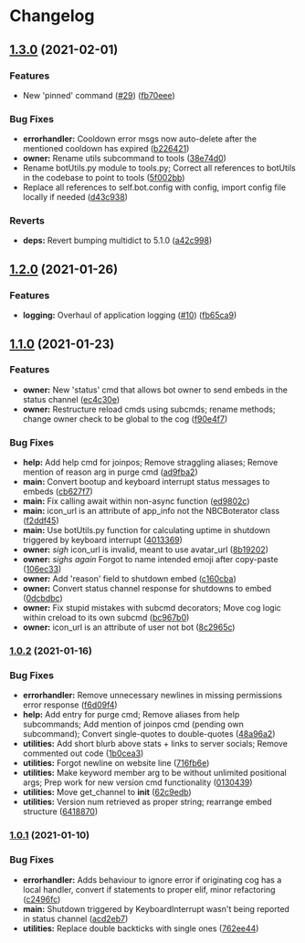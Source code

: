 # Changelog

## [1.3.0](https://www.github.com/lukadd16/NBC-Boterator/compare/v1.2.0...v1.3.0) (2021-02-01)


### Features

* New 'pinned' command ([#29](https://www.github.com/lukadd16/NBC-Boterator/issues/29)) ([fb70eee](https://www.github.com/lukadd16/NBC-Boterator/commit/fb70eee2bb95f4b6a656959e6af705983a6d1d00))


### Bug Fixes

* **errorhandler:** Cooldown error msgs now auto-delete after the mentioned cooldown has expired ([b226421](https://www.github.com/lukadd16/NBC-Boterator/commit/b2264210e6725fc08a976239c8817417f3ca87c3))
* **owner:** Rename utils subcommand to tools ([38e74d0](https://www.github.com/lukadd16/NBC-Boterator/commit/38e74d008e7147113e8ba34c4e0595e3ecd18383))
* Rename botUtils.py module to tools.py; Correct all references to botUtils in the codebase to point to tools ([5f002bb](https://www.github.com/lukadd16/NBC-Boterator/commit/5f002bb727da1ee94695769c71ff26f88dfcc1c1))
* Replace all references to self.bot.config with config, import config file locally if needed ([d43c938](https://www.github.com/lukadd16/NBC-Boterator/commit/d43c938af3001338710d4ca0a5ab664abcf8aa51))


### Reverts

* **deps:** Revert bumping multidict to 5.1.0 ([a42c998](https://www.github.com/lukadd16/NBC-Boterator/commit/a42c9980bfb3e3b24f4fa1b5194611f58ee82048))

## [1.2.0](https://www.github.com/lukadd16/NBC-Boterator/compare/v1.1.0...v1.2.0) (2021-01-26)


### Features

* **logging:** Overhaul of application logging ([#10](https://www.github.com/lukadd16/NBC-Boterator/issues/10)) ([fb65ca9](https://www.github.com/lukadd16/NBC-Boterator/commit/fb65ca9cff7dcfb147a8b6d994ab0915f1adba31))

## [1.1.0](https://www.github.com/lukadd16/NBC-Boterator/compare/v1.0.2...v1.1.0) (2021-01-23)


### Features

* **owner:** New 'status' cmd that allows bot owner to send embeds in the status channel ([ec4c30e](https://www.github.com/lukadd16/NBC-Boterator/commit/ec4c30e852ce4ff7f4deb374253d125794a79e10))
* **owner:** Restructure reload cmds using subcmds; rename methods; change owner check to be global to the cog ([f90e4f7](https://www.github.com/lukadd16/NBC-Boterator/commit/f90e4f7c991b1da34b833032fcd68e6bece3b0f6))


### Bug Fixes

* **help:** Add help cmd for joinpos; Remove straggling aliases; Remove mention of reason arg in purge cmd ([ad9fba2](https://www.github.com/lukadd16/NBC-Boterator/commit/ad9fba2a1755d657337cb9f4c10dd5ca4a267ff3))
* **main:** Convert bootup and keyboard interrupt status messages to embeds ([cb627f7](https://www.github.com/lukadd16/NBC-Boterator/commit/cb627f7945a1a0ad9ed2e35c4a0328b20a8653d2))
* **main:** Fix calling await within non-async function ([ed9802c](https://www.github.com/lukadd16/NBC-Boterator/commit/ed9802c1eb616d1109d6794c6817e3aba51fb3de))
* **main:** icon_url is an attribute of app_info not the NBCBoterator class ([f2ddf45](https://www.github.com/lukadd16/NBC-Boterator/commit/f2ddf454dd9d5890e8447ee81a0fe4d692c41091))
* **main:** Use botUtils.py function for calculating uptime in shutdown triggered by keyboard interrupt ([4013369](https://www.github.com/lukadd16/NBC-Boterator/commit/4013369a4271a667cea460e06e2d4421d122a19c))
* **owner:** *sigh* icon_url is invalid, meant to use avatar_url ([8b19202](https://www.github.com/lukadd16/NBC-Boterator/commit/8b1920296e60ea6b28c2293a1a65355df1672bf8))
* **owner:** *sighs again* Forgot to name intended emoji after copy-paste ([106ec33](https://www.github.com/lukadd16/NBC-Boterator/commit/106ec339b3cd26a3aeac40ae8b50bb27aae0c1e5))
* **owner:** Add 'reason' field to shutdown embed ([c160cba](https://www.github.com/lukadd16/NBC-Boterator/commit/c160cba5b7b1664eba98e2597373ca247d8483c7))
* **owner:** Convert status channel response for shutdowns to embed ([0dcbdbc](https://www.github.com/lukadd16/NBC-Boterator/commit/0dcbdbcb79cfaf0ee08643624bb9fb2edb207fb2))
* **owner:** Fix stupid mistakes with subcmd decorators; Move cog logic within creload to its own subcmd ([bc967b0](https://www.github.com/lukadd16/NBC-Boterator/commit/bc967b0b2356d1533fdd505531b79314293e091a))
* **owner:** icon_url is an attribute of user not bot ([8c2965c](https://www.github.com/lukadd16/NBC-Boterator/commit/8c2965c246284fad0463a215bc69c2f9e6d66766))

### [1.0.2](https://www.github.com/lukadd16/NBC-Boterator/compare/v1.0.1...v1.0.2) (2021-01-16)


### Bug Fixes

* **errorhandler:** Remove unnecessary newlines in missing permissions error response ([f6d09f4](https://www.github.com/lukadd16/NBC-Boterator/commit/f6d09f4547249f0ad13652b8f8e15b412dd472fc))
* **help:** Add entry for purge cmd; Remove aliases from help subcommands; Add mention of joinpos cmd (pending own subcommand); Convert single-quotes to double-quotes ([48a96a2](https://www.github.com/lukadd16/NBC-Boterator/commit/48a96a27fc92603854cc820e9819e57ca44d1a60))
* **utilities:** Add short blurb above stats + links to server socials; Remove commented out code ([1b0cea3](https://www.github.com/lukadd16/NBC-Boterator/commit/1b0cea3cfa083cd84b1cbe75ce614a7ad0c5af3b))
* **utilities:** Forgot newline on website line ([716fb6e](https://www.github.com/lukadd16/NBC-Boterator/commit/716fb6e6c3d72828df1235f8a5915125c749a51d))
* **utilities:** Make keyword member arg to be without unlimited positional args; Prep work for new version cmd functionality ([0130439](https://www.github.com/lukadd16/NBC-Boterator/commit/01304392d922a884f6244b7af643378d33ce1f9c))
* **utilities:** Move get_channel to __init__ ([62c9edb](https://www.github.com/lukadd16/NBC-Boterator/commit/62c9edb7692c1af28eb1bc86859c9267b36d9cbe))
* **utilities:** Version num retrieved as proper string; rearrange embed structure ([6418870](https://www.github.com/lukadd16/NBC-Boterator/commit/64188702aca89ddb7e886c5baade297478a6bfab))

### [1.0.1](https://www.github.com/lukadd16/NBC-Boterator/compare/1.0.0...v1.0.1) (2021-01-10)


### Bug Fixes

* **errorhandler:** Adds behaviour to ignore error if originating cog has a local handler, convert if statements to proper elif, minor refactoring ([c2496fc](https://www.github.com/lukadd16/NBC-Boterator/commit/c2496fc960a30a7f877a9b209714391134e0c7c1))
* **main:** Shutdown triggered by KeyboardInterrupt wasn't being reported in status channel ([acd2eb7](https://www.github.com/lukadd16/NBC-Boterator/commit/acd2eb772a2b08aed80a76d85cbe41b154195707))
* **utilities:** Replace double backticks with single ones ([762ee44](https://www.github.com/lukadd16/NBC-Boterator/commit/762ee4484988ca465ba7fdb8ad9fd267e1548e40))
